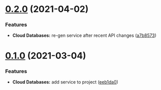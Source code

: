 # [0.2.0](https://github.ibm.com/ibmcloud/icd-go-sdk/compare/v0.1.0...v0.2.0) (2021-04-02)


### Features

* **Cloud Databases:** re-gen service after recent API changes ([a7b8573](https://github.ibm.com/ibmcloud/icd-go-sdk/commit/a7b8573c5e897bb442d2ead19e36d758a4a1c71f))

# [0.1.0](https://github.ibm.com/ibmcloud/icd-go-sdk/compare/v0.0.1...v0.1.0) (2021-03-04)


### Features

* **Cloud Databases:** add service to project ([eeb1da0](https://github.ibm.com/ibmcloud/icd-go-sdk/commit/eeb1da050441859ccdd88103e43838973ebf4bca))
